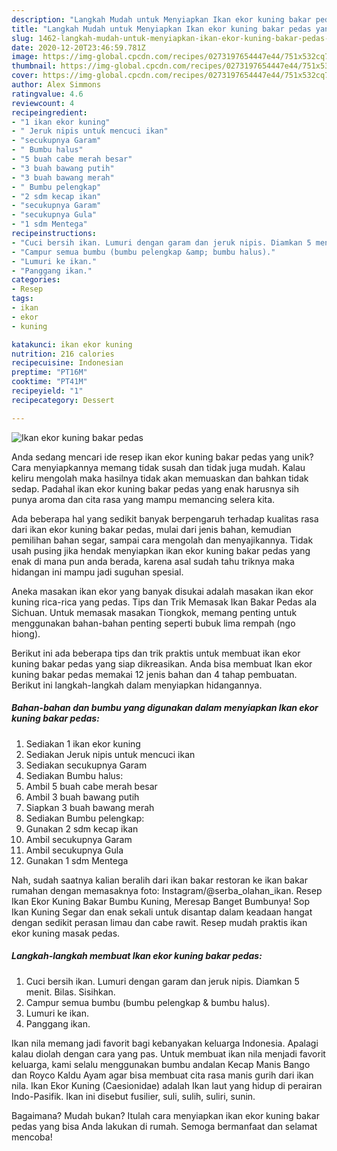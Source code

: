 ```yaml
---
description: "Langkah Mudah untuk Menyiapkan Ikan ekor kuning bakar pedas yang Lezat"
title: "Langkah Mudah untuk Menyiapkan Ikan ekor kuning bakar pedas yang Lezat"
slug: 1462-langkah-mudah-untuk-menyiapkan-ikan-ekor-kuning-bakar-pedas-yang-lezat
date: 2020-12-20T23:46:59.781Z
image: https://img-global.cpcdn.com/recipes/0273197654447e44/751x532cq70/ikan-ekor-kuning-bakar-pedas-foto-resep-utama.jpg
thumbnail: https://img-global.cpcdn.com/recipes/0273197654447e44/751x532cq70/ikan-ekor-kuning-bakar-pedas-foto-resep-utama.jpg
cover: https://img-global.cpcdn.com/recipes/0273197654447e44/751x532cq70/ikan-ekor-kuning-bakar-pedas-foto-resep-utama.jpg
author: Alex Simmons
ratingvalue: 4.6
reviewcount: 4
recipeingredient:
- "1 ikan ekor kuning"
- " Jeruk nipis untuk mencuci ikan"
- "secukupnya Garam"
- " Bumbu halus"
- "5 buah cabe merah besar"
- "3 buah bawang putih"
- "3 buah bawang merah"
- " Bumbu pelengkap"
- "2 sdm kecap ikan"
- "secukupnya Garam"
- "secukupnya Gula"
- "1 sdm Mentega"
recipeinstructions:
- "Cuci bersih ikan. Lumuri dengan garam dan jeruk nipis. Diamkan 5 menit. Bilas. Sisihkan."
- "Campur semua bumbu (bumbu pelengkap &amp; bumbu halus)."
- "Lumuri ke ikan."
- "Panggang ikan."
categories:
- Resep
tags:
- ikan
- ekor
- kuning

katakunci: ikan ekor kuning 
nutrition: 216 calories
recipecuisine: Indonesian
preptime: "PT16M"
cooktime: "PT41M"
recipeyield: "1"
recipecategory: Dessert

---
```



![Ikan ekor kuning bakar pedas](https://img-global.cpcdn.com/recipes/0273197654447e44/751x532cq70/ikan-ekor-kuning-bakar-pedas-foto-resep-utama.jpg)

Anda sedang mencari ide resep ikan ekor kuning bakar pedas yang unik? Cara menyiapkannya memang tidak susah dan tidak juga mudah. Kalau keliru mengolah maka hasilnya tidak akan memuaskan dan bahkan tidak sedap. Padahal ikan ekor kuning bakar pedas yang enak harusnya sih punya aroma dan cita rasa yang mampu memancing selera kita.

Ada beberapa hal yang sedikit banyak berpengaruh terhadap kualitas rasa dari ikan ekor kuning bakar pedas, mulai dari jenis bahan, kemudian pemilihan bahan segar, sampai cara mengolah dan menyajikannya. Tidak usah pusing jika hendak menyiapkan ikan ekor kuning bakar pedas yang enak di mana pun anda berada, karena asal sudah tahu triknya maka hidangan ini mampu jadi suguhan spesial.

Aneka masakan ikan ekor yang banyak disukai adalah masakan ikan ekor kuning rica-rica yang pedas. Tips dan Trik Memasak Ikan Bakar Pedas ala Sichuan. Untuk memasak masakan Tiongkok, memang penting untuk menggunakan bahan-bahan penting seperti bubuk lima rempah (ngo hiong).


Berikut ini ada beberapa tips dan trik praktis untuk membuat ikan ekor kuning bakar pedas yang siap dikreasikan. Anda bisa membuat Ikan ekor kuning bakar pedas memakai 12 jenis bahan dan 4 tahap pembuatan. Berikut ini langkah-langkah dalam menyiapkan hidangannya.

<!--inarticleads1-->

##### Bahan-bahan dan bumbu yang digunakan dalam menyiapkan Ikan ekor kuning bakar pedas:

1. Sediakan 1 ikan ekor kuning
1. Sediakan  Jeruk nipis untuk mencuci ikan
1. Sediakan secukupnya Garam
1. Sediakan  Bumbu halus:
1. Ambil 5 buah cabe merah besar
1. Ambil 3 buah bawang putih
1. Siapkan 3 buah bawang merah
1. Sediakan  Bumbu pelengkap:
1. Gunakan 2 sdm kecap ikan
1. Ambil secukupnya Garam
1. Ambil secukupnya Gula
1. Gunakan 1 sdm Mentega


Nah, sudah saatnya kalian beralih dari ikan bakar restoran ke ikan bakar rumahan dengan memasaknya foto: Instagram/@serba_olahan_ikan. Resep Ikan Ekor Kuning Bakar Bumbu Kuning, Meresap Banget Bumbunya! Sop Ikan Kuning Segar dan enak sekali untuk disantap dalam keadaan hangat dengan sedikit perasan limau dan cabe rawit. Resep mudah praktis ikan ekor kuning masak pedas. 

<!--inarticleads2-->

##### Langkah-langkah membuat Ikan ekor kuning bakar pedas:

1. Cuci bersih ikan. Lumuri dengan garam dan jeruk nipis. Diamkan 5 menit. Bilas. Sisihkan.
1. Campur semua bumbu (bumbu pelengkap &amp; bumbu halus).
1. Lumuri ke ikan.
1. Panggang ikan.


Ikan nila memang jadi favorit bagi kebanyakan keluarga Indonesia. Apalagi kalau diolah dengan cara yang pas. Untuk membuat ikan nila menjadi favorit keluarga, kami selalu menggunakan bumbu andalan Kecap Manis Bango dan Royco Kaldu Ayam agar bisa membuat cita rasa manis gurih dari ikan nila. Ikan Ekor Kuning (Caesionidae) adalah Ikan laut yang hidup di perairan Indo-Pasifik. Ikan ini disebut fusilier, suli, sulih, suliri, sunin. 

Bagaimana? Mudah bukan? Itulah cara menyiapkan ikan ekor kuning bakar pedas yang bisa Anda lakukan di rumah. Semoga bermanfaat dan selamat mencoba!
